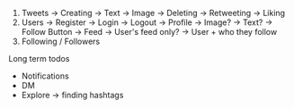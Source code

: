 1. Tweets
   -> Creating
   -> Text
   -> Image
   -> Deleting
   -> Retweeting
   -> Liking
2. Users
   -> Register
   -> Login
   -> Logout
   -> Profile
   -> Image?
   -> Text?
   -> Follow Button
   -> Feed
   -> User's feed only?
   -> User + who they follow
3. Following / Followers

Long term todos

- Notifications
- DM
- Explore -> finding hashtags
